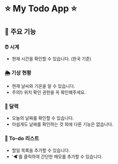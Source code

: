 # ⭐️ My Todo App ⭐️

## 🌈 주요 기능

### ⏰ 시계

- 현재 시간을 확인할 수 있습니다. (한국 기준)

### 🌦 기상 현황

- 현재 날씨와 기온을 알 수 있습니다.
- 주의!) 위치 확인 권한을 꼭 확인해주세요.

### 📅 달력

- 오늘의 날짜를 확인할 수 있습니다.
- 아쉽게도 날짜를 확인하는 것 외에 다른 기능은 없습니다.

### 📌 To-do 리스트

- 할일 목록을 추가할 수 있습니다.
- '◀︎'를 클릭하여 간단한 메모를 추가할 수 있습니다.
